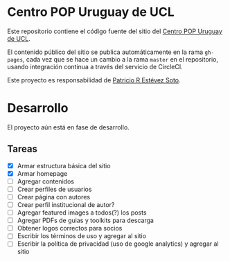 # Centro POP Uruguay de UCL

Este repositorio contiene el código fuente del sitio del [Centro POP Uruguay de UCL](https://prestevez.com/centro-pop-hugo/).

El contenido público del sitio se publica automáticamente en la rama `gh-pages`, cada vez que se hace un cambio a la rama `master` en el repositorio, usando integración continua a través del servicio de CircleCI.

Este proyecto es responsabilidad de [Patricio R Estévez Soto](https://github.com/prestevez).

# Desarrollo

El proyecto aún está en fase de desarrollo.

## Tareas

- [x] Armar estructura básica del sitio
- [x] Armar homepage
- [ ] Agregar contenidos
- [ ] Crear perfiles de usuarios
- [ ] Crear página con autores
- [ ] Crear perfil institucional de autor?
- [ ] Agregar featured images a todos(?) los posts
- [ ] Agregar PDFs de guias y toolkits para descarga
- [ ] Obtener logos correctos para socios
- [ ] Escribir los términos de uso y agregar al sitio
- [ ] Escribir la política de privacidad (uso de google analytics) y agregar al sitio
